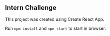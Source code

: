 ## Intern Challenge

This project was created using Create React App.

Run `npm install` and `npm start` to start in browser.
